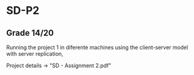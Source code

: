 # SD-P2
## Grade 14/20

Running the project 1 in diferente machines using the client-server model with server replication,

Project details -> "SD - Assignment 2.pdf"

